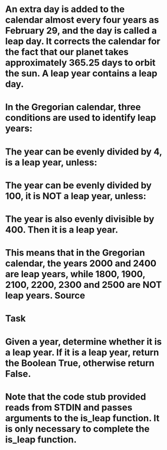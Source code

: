 # An extra day is added to the calendar almost every four years as February 29, and the day is called a leap day. It corrects the calendar for the fact that our planet takes approximately 365.25 days to orbit the sun. A leap year contains a leap day.
# In the Gregorian calendar, three conditions are used to identify leap years:
# The year can be evenly divided by 4, is a leap year, unless:
# The year can be evenly divided by 100, it is NOT a leap year, unless:
# The year is also evenly divisible by 400. Then it is a leap year.
# This means that in the Gregorian calendar, the years 2000 and 2400 are leap years, while 1800, 1900, 2100, 2200, 2300 and 2500 are NOT leap years. Source

# Task
# Given a year, determine whether it is a leap year. If it is a leap year, return the Boolean True, otherwise return False.
# Note that the code stub provided reads from STDIN and passes arguments to the is_leap function. It is only necessary to complete the is_leap function.

